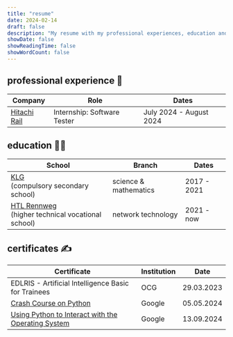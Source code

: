 ```yaml
---
title: "resume"
date: 2024-02-14
draft: false
description: "My resume with my professional experiences, education and my certificates"
showDate: false
showReadingTime: false
showWordCount: false
---
```


## professional experience 💼

| Company                                      | Role                        | Dates                   |
| -------------------------------------------- | --------------------------- | ----------------------- |
| [Hitachi Rail](https://www.hitachirail.com/) | Internship: Software Tester | July 2024 - August 2024 |

## education 👨‍💻

| School                                                                        | Branch                | Dates       |
| ----------------------------------------------------------------------------- | --------------------- | ----------- |
| [KLG](https://www.klg.or.at/)<br> (compulsory secondary school)               | science & mathematics | 2017 - 2021 |
| [HTL Rennweg](https://htlrennweg.at)<br> (higher technical vocational school) | network technology    | 2021 - now  |

## certificates ✍️

| Certificate                                                                                                         | Institution | Date       |
| ------------------------------------------------------------------------------------------------------------------- | ----------- | ---------- |
| EDLRIS - Artificial Intelligence Basic for Trainees                                                                 | OCG         | 29.03.2023 |
| [ Crash Course on Python ](https://www.coursera.org/account/accomplishments/verify/LVLHNUEHPW4J)                    | Google      | 05.05.2024 |
| [ Using Python to Interact with the Operating System ](https://coursera.org/share/112f89fed844aee966ceb6142aa6bc25) | Google      | 13.09.2024 |
